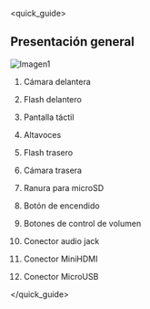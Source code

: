 <quick_guide> 

## Presentación general

![Imagen1](http://static.energysistem.com/images/manuals/42238/55d31624c5499.jpg)

1. Cámara delantera

2. Flash delantero

3. Pantalla táctil

4. Altavoces

5. Flash trasero

6. Cámara trasera 

7. Ranura para microSD

8. Botón de encendido

9. Botones de control de volumen

10. Conector audio jack

11. Conector MiniHDMI

12. Conector MicroUSB

</quick_guide>
 
